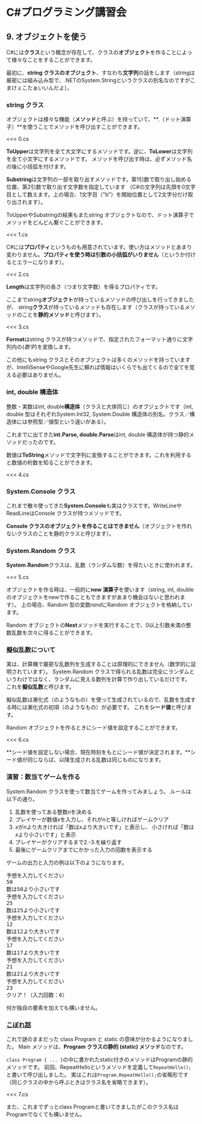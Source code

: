 # C#プログラミング講習会

## 9. オブジェクトを使う

C#には**クラス**という概念が存在して、クラスの**オブジェクト**を作ることによって様々なことをすることができます。

最初に、**string クラスのオブジェクト**、すなわち**文字列**の話をします<span class="fs_80">（stringは厳密には組み込み型で、.NETのSystem.Stringというクラスの別名なのですがこまけぇこたぁいいんだよ）</span>。

### string クラス

オブジェクトは様々な機能（**メソッド**と呼ぶ）を持っていて、**.（ドット演算子）**を使うことでメソッドを呼び出すことができます。

<<< 0.cs

**ToUpper**は文字列を全て大文字にするメソッドです。逆に、**ToLower**は文字列を全て小文字にするメソッドです。
メソッドを呼び出す時は、必ずメソッド名の後に小括弧を付けます。

**Substring**は文字列の一部を取り出すメソッドです。第1引数で取り出し始める位置、第2引数で取り出す文字数を指定しています
（C#の文字列は先頭を0文字目として数えます。上の場合、1文字目（"b"）を開始位置として2文字分だけ取り出されます）。

ToUpperやSubstringの結果もまたstring オブジェクトなので、ドット演算子でメソッドをどんどん繋ぐことができます。

<<< 1.cs

C#には**プロパティ**というものも用意されています。使い方はメソッドとあまり変わりません。**プロパティを使う時は引数の小括弧がいりません**（というか付けるとエラーになります）。

<<< 2.cs

**Length**は文字列の長さ（つまり文字数）を得るプロパティです。

ここまでstring**オブジェクト**が持っているメソッドの呼び出しを行ってきましたが、
string**クラス**が持っているメソッドも存在します（クラスが持っているメソッドのことを**静的メソッド**と呼びます）。

<<< 3.cs

**Format**はstring クラスが持つメソッドで、指定されたフォーマット通りに文字列内の{<var>数字</var>}を変換します。

この他にもstring クラスとそのオブジェクトは多くのメソッドを持っていますが、IntelliSenseやGoogle先生に頼れば情報はいくらでも出てくるので全てを覚える必要はありません。

### int, double 構造体

整数・実数はint, double**構造体**（クラスと大体同じ）のオブジェクトです<span class="fs_80">（int, double 型はそれぞれSystem.Int32, System.Double 構造体の別名。クラス／構造体には参照型／値型という違いがある）</span>。

これまでに出てきた**int.Parse, double.Parse**はint, double 構造体が持つ静的メソッドだったのです。

数値は**ToString**メソッドで文字列に変換することができます。これを利用すると数値の桁数を知ることができます。

<<< 4.cs

### System.Console クラス

これまで散々使ってきた**System.Console**も実はクラスです。WriteLineやReadLineはConsole クラスが持つメソッドです。

**Console クラスのオブジェクトを作ることはできません**（オブジェクトを作れないクラスのことを静的クラスと呼びます）。

### System.Random クラス

**System.Random**クラスは、乱数（ランダムな数）を得たいときに使われます。

<<< 5.cs

オブジェクトを作る時は、一般的に**new 演算子**を使います<span class="fs_80">（string, int, doubleのオブジェクトをnewで作ることもできますがあまり機会はないと思われます）</span>。
上の場合、Random 型の変数<var>rand</var>にRandom オブジェクトを格納しています。

Random オブジェクトの**Next**メソッドを実行することで、0以上引数未満の整数乱数を次々に得ることができます。

### 擬似乱数について

実は、計算機で厳密な乱数列を生成することは原理的にできません（数学的に証明されています）。
System.Random クラスで得られる乱数は完全にランダムというわけではなく、ランダムに見える数列を計算で作り出しているだけです。
これを**擬似乱数**と呼びます。

擬似乱数は漸化式（のようなもの）を使って生成されているので、乱数を生成する時には漸化式の初項（のようなもの）が必要です。
これを**シード値**と呼びます。

Random オブジェクトを作るときにシード値を設定することができます。

<<< 6.cs

**シード値を設定しない場合、現在時刻をもとにシード値が決定されます。**シード値が同じならば、以降生成される乱数は同じものになります。

### 演習：数当てゲームを作る

System.Random クラスを使って数当てゲームを作ってみましょう。
ルールは以下の通り。
<ol><li>乱数を使ってある整数<var>n</var>を決める</li><li>プレイヤーが数値<var>x</var>を入力し、それが<var>n</var>と等しければゲームクリア</li><li><var>x</var>が<var>n</var>より大きければ「数は<var>x</var>より大きいです」と表示し、
小さければ「数は<var>x</var>より小さいです」と表示</li><li>プレイヤーがクリアするまで2.-3.を繰り返す</li><li>最後にゲームクリアまでにかかった入力の回数を表示する</li></ol>
ゲームの出力と入力の例は以下のようになります。
<pre class="sample"><samp>予想を入力してください
50
数は50より小さいです
予想を入力してください
25
数は25より小さいです
予想を入力してください
12
数は12より大きいです
予想を入力してください
17
数は17より大きいです
予想を入力してください
21
数は21より大きいです
予想を入力してください
23
クリア！（入力回数：6）</samp></pre>
何か独自の要素を加えても構いません。

### [こぼれ話](javascript:showKobore();)

<div class="kobore">

これで謎のままだった class Program と static の意味が分かるようになりました。
Main メソッドは、**Program クラスの静的 (static) メソッド**なのです。

`class Program { ... }`の中に書かれたstatic付きのメソッドはProgramの静的メソッドです。
前回、RepeatHelloというメソッドを定義して`RepeatHello();`と書いて呼び出しました。
実はこれは`Program.RepeatHello();`の省略形です（同じクラスの中から呼ぶときはクラス名を省略できます）。

<<< 7.cs

また、これまでずっとclass Programと書いてきましたがこのクラス名はProgramでなくても構いません。

</div>
